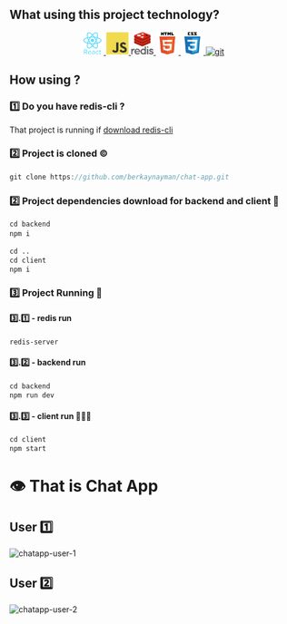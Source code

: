 ## What using this project technology?
<p align="center">
<a href="https://reactjs.org/" target="_blank" rel="noreferrer"> <img src="https://raw.githubusercontent.com/devicons/devicon/master/icons/react/react-original-wordmark.svg" alt="react" width="40" height="40"/> </a>
<a href="https://developer.mozilla.org/en-US/docs/Web/JavaScript" target="_blank" rel="noreferrer"> <img src="https://raw.githubusercontent.com/devicons/devicon/master/icons/javascript/javascript-original.svg" alt="javascript" width="40" height="40"/> </a>
<a href="https://redis.io" target="_blank" rel="noreferrer"> <img src="https://raw.githubusercontent.com/devicons/devicon/master/icons/redis/redis-original-wordmark.svg" alt="redis" width="40" height="40"/> </a>
<a href="https://www.w3.org/html/" target="_blank" rel="noreferrer">
<img src="https://raw.githubusercontent.com/devicons/devicon/master/icons/html5/html5-original-wordmark.svg" alt="html5" width="40" height="40"/> </a>
<a href="https://www.w3schools.com/css/" target="_blank" rel="noreferrer">
<img src="https://raw.githubusercontent.com/devicons/devicon/master/icons/css3/css3-original-wordmark.svg" alt="css3" width="40" height="40"/> </a>
<a href="https://git-scm.com/" target="_blank" rel="noreferrer"> <img src="https://www.vectorlogo.zone/logos/git-scm/git-scm-icon.svg" alt="git" width="40" height="40"/> </a>

</p>

## How using ?
<p align="center">
<h3>1️⃣ Do you have redis-cli ?</h3>
 
That project is running if <a href="https://redis.io/">download redis-cli</a>
<h3>2️⃣ Project is cloned ©️</h3>
  
```javascript
git clone https://github.com/berkaynayman/chat-app.git
```

<h3>2️⃣ Project dependencies download for backend and client 🔽 </h3>
  
```javascript
cd backend
npm i
```

```
cd ..
cd client
npm i
```

<h3>3️⃣ Project Running 🏃</h3>

<h4> 3️⃣.1️⃣ - redis run </h4>

```
redis-server
```
<h4> 3️⃣.2️⃣ - backend run </h4>

```
cd backend
npm run dev
```

<h4> 3️⃣.3️⃣ - client run 🎉🎉🎉 </h4>

```
cd client
npm start
```

</p>


# 👁️ That is Chat App

## User 1️⃣
![chatapp-user-1](https://user-images.githubusercontent.com/62603509/145539140-31b84733-8eae-422e-9d44-f66c47135a51.png)

## User 2️⃣
![chatapp-user-2](https://user-images.githubusercontent.com/62603509/145539451-fdd2a316-717a-4cb3-bd8e-e647f8089bd4.png)

 




